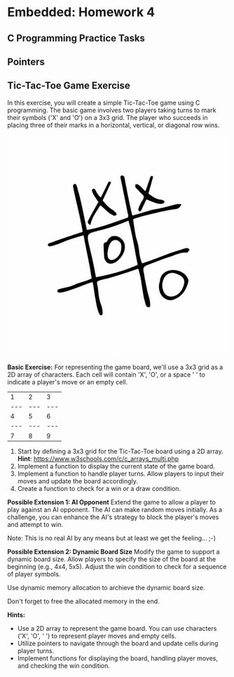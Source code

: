 # Embedded: Homework 4

## C Programming Practice Tasks

## Pointers

## Tic-Tac-Toe Game Exercise

In this exercise, you will create a simple Tic-Tac-Toe game using C programming. The basic game involves two players taking turns to mark their symbols ('X' and 'O') on a 3x3 grid. The player who succeeds in placing three of their marks in a horizontal, vertical, or diagonal row wins.

![TTT](istockphoto-1365567894-612x612.jpg)

**Basic Exercise:**
For representing the game board, we'll use a 3x3 grid as a 2D array of characters. Each cell will contain 'X', 'O', or a space ' ' to indicate a player's move or an empty cell.


|   |   |   |
|---|---|---|
| 1 | 2 | 3 |
|---|---|---|
| 4 | 5 | 6 |
|---|---|---|
| 7 | 8 | 9 |

1. Start by defining a 3x3 grid for the Tic-Tac-Toe board using a 2D array.
**Hint**: https://www.w3schools.com/c/c_arrays_multi.php
2. Implement a function to display the current state of the game board.
3. Implement a function to handle player turns. Allow players to input their moves and update the board accordingly.
4. Create a function to check for a win or a draw condition.

**Possible Extension 1: AI Opponent**
Extend the game to allow a player to play against an AI opponent. The AI can make random moves initially. As a challenge, you can enhance the AI's strategy to block the player's moves and attempt to win.

Note: This is no real AI by any means but at least we get the feeling... ;-)

**Possible Extension 2: Dynamic Board Size**
Modify the game to support a dynamic board size. Allow players to specify the size of the board at the beginning (e.g., 4x4, 5x5). Adjust the win condition to check for a sequence of player symbols.

Use dynamic memory allocation to archieve the dynamic board size.

Don't forget to free the allocated memory in the end.

**Hints:**
- Use a 2D array to represent the game board. You can use characters ('X', 'O', ' ') to represent player moves and empty cells.
- Utilize pointers to navigate through the board and update cells during player turns.
- Implement functions for displaying the board, handling player moves, and checking the win condition.


